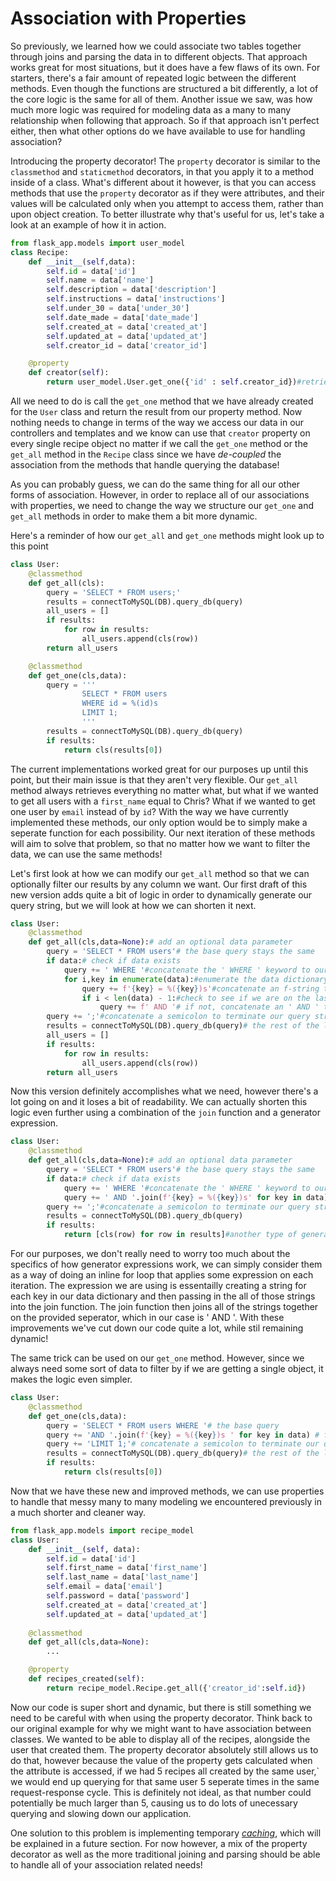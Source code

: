 # Association with Properties
So previously, we learned how we could associate two tables together through joins and parsing the data in to different objects. That approach works great for most situations, but it does have a few flaws of its own. For starters, there's a fair amount of repeated logic between the different methods. Even though the functions are structured a bit differently, a lot of the core logic is the same for all of them. Another issue we saw, was how much more logic was required for modeling data as a many to many relationship when following that approach. So if that approach isn't perfect either, then what other options do we have available to use for handling association? 

Introducing the property decorator! The `property` decorator is similar to the `classmethod` and `staticmethod` decorators, in that you apply it to a method inside of a class. What's different about it however, is that you can access methods that use the `property` decorator as if they were attributes, and their values will be calculated only when you attempt to access them, rather than upon object creation. To better illustrate why that's useful for us, let's take a look at an example of how it in action.

```py
from flask_app.models import user_model
class Recipe:
    def __init__(self,data):
        self.id = data['id']
        self.name = data['name']
        self.description = data['description']
        self.instructions = data['instructions']
        self.under_30 = data['under_30']
        self.date_made = data['date_made']
        self.created_at = data['created_at']
        self.updated_at = data['updated_at']
        self.creator_id = data['creator_id']

    @property
    def creator(self):
        return user_model.User.get_one({'id' : self.creator_id})#retrieves a user object based on the recipes creator_id
```
 All we need to do is call the `get_one` method that we have already created for the `User` class and return the result from our property method. Now nothing needs to change in terms of the way we access our data in our controllers and templates and we know can use that `creator` property on every single recipe object no matter if we call the `get_one` method or the `get_all` method in the `Recipe` class since we have *de-coupled* the association from the methods that handle querying the database!

As you can probably guess, we can do the same thing for all our other forms of association. However, in order to replace all of our associations with properties, we need to change the way we structure our `get_one` and `get_all` methods in order to make them a bit more dynamic. 

Here's a reminder of how our `get_all` and `get_one` methods might look up to this point
```py
class User:
    @classmethod
    def get_all(cls):
        query = 'SELECT * FROM users;'
        results = connectToMySQL(DB).query_db(query)
        all_users = []
        if results:
            for row in results:
                all_users.append(cls(row))
        return all_users

    @classmethod
    def get_one(cls,data):
        query = '''
                SELECT * FROM users
                WHERE id = %(id)s
                LIMIT 1;
                '''
        results = connectToMySQL(DB).query_db(query)
        if results:
            return cls(results[0])
```
The current implementations worked great for our purposes up until this point, but their main issue is that they aren't very flexible. Our `get_all` method always retrieves everything no matter what, but what if we wanted to get all users with a `first_name` equal to Chris? What if we wanted to get one user by `email` instead of by `id`? With the way we have currently implemented these methods, our only option would be to simply make a seperate function for each possibility. Our next iteration of these methods will aim to solve that problem, so that no matter how we want to filter the data, we can use the same methods!

Let's first look at how we can modify our `get_all` method so that we can optionally filter our results by any column we want. Our first draft of this new version adds quite a bit of logic in order to dynamically generate our query string, but we will look at how we can shorten it next.
```py
class User:
    @classmethod
    def get_all(cls,data=None):# add an optional data parameter 
        query = 'SELECT * FROM users'# the base query stays the same
        if data:# check if data exists
            query += ' WHERE '#concatenate the ' WHERE ' keyword to our query string if it does
            for i,key in enumerate(data):#enumerate the data dictionary so we can get both the index as well as the key
                query += f'{key} = %({key})s'#concatenate an f-string that formats the key into a prepared statement
                if i < len(data) - 1:#check to see if we are on the last key yet
                    query += f' AND '# if not, concatenate an ' AND ' to our query string in order to seperate out multiple WHERE clauses.
        query += ';'#concatenate a semicolon to terminate our query string
        results = connectToMySQL(DB).query_db(query)# the rest of the logic remains the same!
        all_users = []
        if results:
            for row in results:
                all_users.append(cls(row))
        return all_users
```
Now this version definitely accomplishes what we need, however there's a lot going on and it loses a bit of readability. We can actually shorten this logic even further using a combination of the `join` function and a generator expression. 
```py
class User:
    @classmethod
    def get_all(cls,data=None):# add an optional data parameter 
        query = 'SELECT * FROM users'# the base query stays the same
        if data:# check if data exists
            query += ' WHERE '#concatenate the ' WHERE ' keyword to our query string
            query += ' AND '.join(f'{key} = %({key})s' for key in data)# for each key in the data dictionary, create a prepared statement, and then join all of the strings together with an ' AND ' in-between them
        query += ';'#concatenate a semicolon to terminate our query string
        results = connectToMySQL(DB).query_db(query)
        if results:
            return [cls(row) for row in results]#another type of generator expression called a list comprehension that generates a list
```
For our purposes, we don't really need to worry too much about the specifics of how generator expressions work, we can simply consider them as a way of doing an inline for loop that applies some expression on each iteration. The expression we are using is essentailly creating a string for each key in our data dictionary and then passing in the all of those strings into the join function. The join function then joins all of the strings together on the provided seperator, which in our case is ' AND '. With these improvements we've cut down our code quite a lot, while stil remaining dynamic!

The same trick can be used on our `get_one` method. However, since we always need some sort of data to filter by if we are getting a single object, it makes the logic even simpler.
```py
class User:
    @classmethod
    def get_one(cls,data):
        query = 'SELECT * FROM users WHERE '# the base query 
        query += 'AND '.join(f'{key} = %({key})s ' for key in data) # for each key in the data dictionary, create a prepared statement, and then join all of the strings together with an ' AND ' in-between them
        query += 'LIMIT 1;'# concatenate a semicolon to terminate our query string
        results = connectToMySQL(DB).query_db(query)# the rest of the logic remains the same
        if results:
            return cls(results[0])
```
Now that we have these new and improved methods, we can use properties to handle that messy many to many modeling we encountered previously in a much shorter and cleaner way.
```py
from flask_app.models import recipe_model
class User:
    def __init__(self, data):
        self.id = data['id']
        self.first_name = data['first_name']
        self.last_name = data['last_name']
        self.email = data['email']
        self.password = data['password']
        self.created_at = data['created_at']
        self.updated_at = data['updated_at']
    
    @classmethod
    def get_all(cls,data=None):
        ...

    @property
    def recipes_created(self):
        return recipe_model.Recipe.get_all({'creator_id':self.id})
```
Now our code is super short and dynamic, but there is still something we need to be careful with when using the property decorator. Think back to our original example for why we might want to have association between classes. We wanted to be able to display all of the recipes, alongside the user that created them. The property decorator absolutely still allows us to do that, however because the value of the property gets calculated when the attribute is accessed, if we had 5 recipes all created by the same user,` we would end up querying for that same user 5 seperate times in the same request-response cycle. This is definitely not ideal, as that number could potentially be much larger than 5, causing us to do lots of unecessary querying and slowing down our application.

One solution to this problem is implementing temporary [*caching*](/python_fundamentals/functions_expressions/caching.md), which will be explained in a future section. For now however, a mix of the property decorator as well as the more traditional joining and parsing should be able to handle all of your association related needs!